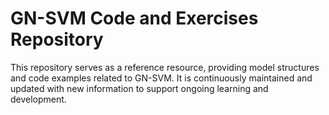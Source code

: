 # GN-SVM Code and Exercises Repository
This repository serves as a reference resource, providing model structures and code examples related to GN-SVM. It is continuously maintained and updated with new information to support ongoing learning and development.
